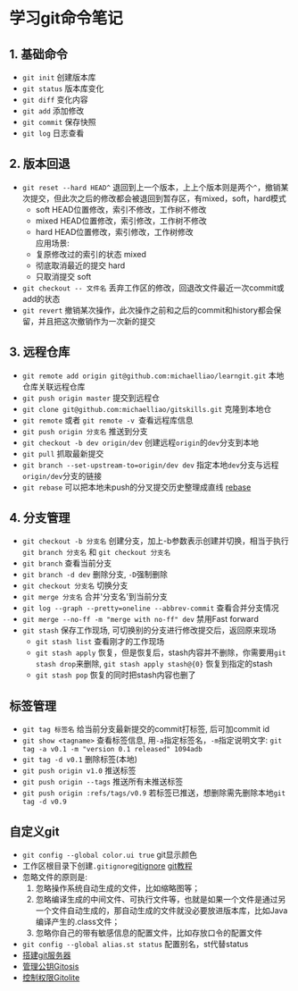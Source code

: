 # 学习git命令笔记

## 1. 基础命令
+ `git init` 创建版本库
+ `git status` 版本库变化
+ `git diff` 变化内容
+ `git add` 添加修改
+ `git commit` 保存快照
+ `git log` 日志查看

## 2. 版本回退
+ `git reset --hard HEAD^`
  退回到上一个版本，上上个版本则是两个`^`，撤销某次提交，但此次之后的修改都会被退回到暂存区，有mixed，soft，hard模式
  + soft HEAD位置修改，索引不修改，工作树不修改 
  + mixed HEAD位置修改，索引修改，工作树不修改 
  + hard HEAD位置修改，索引修改，工作树修改   
    应用场景:
  + 复原修改过的索引的状态 mixed
  + 彻底取消最近的提交 hard
  + 只取消提交 soft  
+ `git checkout -- 文件名`
丢弃工作区的修改，回退改文件最近一次commit或add的状态 
+ `git revert`
撤销某次操作，此次操作之前和之后的commit和history都会保留，并且把这次撤销作为一次新的提交
    
## 3. 远程仓库
+ `git remote add origin git@github.com:michaelliao/learngit.git`
  本地仓库关联远程仓库
+ `git push origin master` 提交到远程仓
+ `git clone git@github.com:michaelliao/gitskills.git` 克隆到本地仓   
+ `git remote` 或者 `git remote -v `查看远程库信息
+ `git push origin 分支名` 推送到分支
+ `git checkout -b dev origin/dev` 创建远程`origin`的`dev`分支到本地
+ `git pull` 抓取最新提交
+ `git branch --set-upstream-to=origin/dev dev`
  指定本地`dev`分支与远程`origin/dev`分支的链接
+ `git rebase` 可以把本地未push的分叉提交历史整理成直线 [rebase](http://gitbook.liuhui998.com/4_2.html)
## 4. 分支管理
+ `git checkout -b 分支名` 创建分支，加上-b参数表示创建并切换，相当于执行`git
  branch 分支名` 和 `git checkout 分支名`
+ `git branch` 查看当前分支
+ `git branch -d dev` 删除分支, `-D`强制删除
+ `git checkout 分支名` 切换分支
+ `git merge 分支名` 合并'分支名'到当前分支
+ `git log --graph --pretty=oneline --abbrev-commit` 查看合并分支情况
+ `git merge --no-ff -m "merge with no-ff" dev` 禁用Fast forward 
+ `git stash` 保存工作现场, 可切换别的分支进行修改提交后，返回原来现场
  + `git stash list` 查看刚才的工作现场
  + `git stash apply` 恢复，但是恢复后，stash内容并不删除，你需要用`git
    stash drop`来删除, `git stash apply stash@{0}` 恢复到指定的stash
  + `git stash pop` 恢复的同时把stash内容也删了  
## 标签管理
+ `git tag 标签名` 给当前分支最新提交的commit打标签, 后可加commit id
+ `git show <tagname>` 查看标签信息, 用`-a`指定标签名，`-m`指定说明文字:
 `git tag -a v0.1 -m "version 0.1 released" 1094adb`
+ `git tag -d v0.1` 删除标签(本地)
+ `git push origin v1.0` 推送标签 
+ `git push origin --tags` 推送所有未推送标签
+ `git push origin :refs/tags/v0.9` 若标签已推送，想删除需先删除本地`git
  tag -d v0.9`   
## 自定义git
+ `git config --global color.ui true` git显示颜色
+ 工作区根目录下创建`.gitignore`[gitignore](https://github.com/github/gitignore)
  [git教程](https://www.liaoxuefeng.com/wiki/896043488029600/900004590234208)
+ 忽略文件的原则是: 
  1.  忽略操作系统自动生成的文件，比如缩略图等；
  2. 忽略编译生成的中间文件、可执行文件等，也就是如果一个文件是通过另一个文件自动生成的，那自动生成的文件就没必要放进版本库，比如Java编译产生的.class文件；
  3. 忽略你自己的带有敏感信息的配置文件，比如存放口令的配置文件  
+ `git config --global alias.st status` 配置别名，st代替status
+ [搭建git服务器](https://www.liaoxuefeng.com/wiki/896043488029600/899998870925664)
+ [管理公钥Gitosis](https://github.com/res0nat0r/gitosis)
+ [控制权限Gitolite](https://github.com/sitaramc/gitolite)